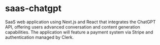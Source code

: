 # saas-chatgpt
SaaS web application using Next.js and React that integrates the ChatGPT API, offering users advanced conversation and content generation capabilities. The application will feature a payment system via Stripe and authentication managed by Clerk.
